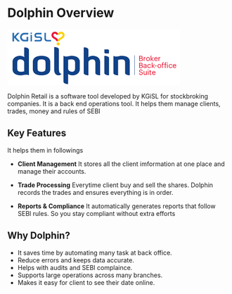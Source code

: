# Dolphin Overview

![DolphinLogo](download.png)

Dolphin Retail is a software tool developed by KGiSL for stockbroking companies. It is a back end operations tool. It helps them manage clients, trades, money and rules of SEBI

## Key Features 

It helps them in followings
* **Client Management**
It stores all the client imformation at one place and manage their accounts.

* **Trade Processing**
Everytime client buy and sell the shares. Dolphin records the trades and ensures everything is in order.

* **Reports & Compliance**
It automatically generates reports that follow SEBI rules. So you stay compliant without extra efforts


## Why Dolphin?

* It saves time by automating many task at back office. 
* Reduce errors and keeps data accurate.
* Helps with audits and SEBI complaince.
* Supports large operations across many branches.
* Makes it easy for client to see their date online.

  
